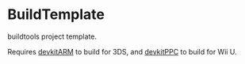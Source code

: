 # BuildTemplate

buildtools project template.

Requires [devkitARM](http://sourceforge.net/projects/devkitpro/files/devkitARM/) to build for 3DS, and [devkitPPC](http://sourceforge.net/projects/devkitpro/files/devkitPPC/) to build for Wii U.
